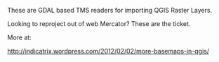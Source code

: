 These are GDAL based TMS readers for importing QGIS Raster Layers.

Looking to reproject out of web Mercator? These are the ticket.

More at:

http://indicatrix.wordpress.com/2012/02/02/more-basemaps-in-qgis/